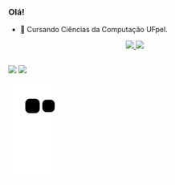 ### Olá!

- 🌱 Cursando Ciências da Computação UFpel.

<div align="center">
  <a href="https://github.com/EduardoSchwantz">
    <img height="180em" src="https://github-readme-stats.vercel.app/api?username=EduardoSchwantz&show_icons=true&theme=merko&include_all_commits=true&count_private=true"/>
    <img height="180em" src="https://github-readme-stats.vercel.app/api/top-langs/?username=EduardoSchwantz&layout=compact&langs_count=7&theme=merko"/>
</div>

  ##
  
  <div> 
  
<a href="https://instagram.com/eduardoschwantz" target="_blank"><img src="https://img.shields.io/badge/-Instagram-%23E4405F?style=for-the-badge&logo=instagram&logoColor=white" target="_blank"></a>
 <a href = "mailto:eduardo_schwantz@hotmail.com"><img src="https://img.shields.io/badge/-Hotmail-%23333?style=for-the-badge&logo=Gmail&logoColor=white" target="_blank"></a>

![Snake animation](https://github.com/EduardoSchwantz/EduardoSchwantz/blob/output/github-contribution-grid-snake.svg)
</div>
